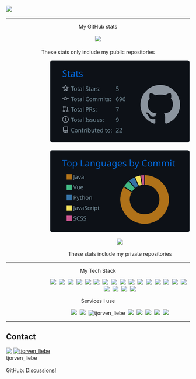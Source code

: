 
[![](https://visitcount.itsvg.in/api?id=tjorven-liebe&label=Views&color=6&icon=6&pretty=false)](https://github.com/Tjorven-Liebe) <br/>

<hr/>
<p align="center">My GitHub stats<br/><br/><a href="https://github.com/arasgungore/github-profile-trophy"><img src="https://github-profile-trophy.vercel.app/?username=Tjorven-Liebe&theme=darkhub&margin-w=15&margin-h=15&column=-1&no-bg=true&no-frame=true&rank=-C"></a><br/><br/>These stats only include my public repositories</p>
<dl><dd><dl><dl><dd><dl><dl><dd><dl>
<!--<img src="https://github.com/Tjorven-Liebe/github-stats/blob/master/generated/overview.svg#gh-dark-mode-only" align="right"/>
<img src="https://github.com/Tjorven-Liebe/github-stats/blob/master/generated/languages.svg#gh-dark-mode-only"/>
-->
<div align=center>

[![](https://raw.githubusercontent.com/Tjorven-Liebe/github-stats/master/profile-summary-card-output/github_dark/3-stats.svg)](https://github.com/vn7n24fzkq/github-profile-summary-cards) &nbsp;&nbsp;&nbsp;&nbsp;[![](https://raw.githubusercontent.com/Tjorven-Liebe/github-stats/master/profile-summary-card-output/github_dark/2-most-commit-language.svg)](https://github.com/vn7n24fzkq/github-profile-summary-cards)

</div>

<div align=center>
    
<img src="https://github-readme-stats.vercel.app/api/wakatime?username=tjorvenliebe&api_domain=wakapi.tjorven-liebe.de&bg_color=0D1117&title_color=40C463&icon_color=1D2229&text_color=8B949E&custom_title=Week%20Stats" width="700"/>

</div>
<p align="center">These stats include my private repositories</p>
</dl></dd></dl></dl></dd></dl></dl></dd></dl>
<hr/>
<p align="center">My Tech Stack</p>
<dl><dd><dl><dl><dd><dl><dl><dd><dl>
<p align="center"><img src="https://img.shields.io/badge/java-since_2018-%23ED8B00.svg?style=for-the-badge&logo=openjdk&logoColor=white">&nbsp&nbsp<img src="https://img.shields.io/badge/kotlin-%237F52FF.svg?style=for-the-badge&logo=kotlin&logoColor=white">&nbsp&nbsp<img src="https://img.shields.io/badge/Gradle-02303A.svg?style=for-the-badge&logo=Gradle&logoColor=white">&nbsp&nbsp<img src="https://img.shields.io/badge/SQL_DB-003545?style=for-the-badge&logo=mariadb&logoColor=white">&nbsp&nbsp<img src="https://img.shields.io/badge/Spigot/BungeeCord-62B47A?style=for-the-badge&logo=minecraft&logoColor=white">&nbsp&nbsp<img src="https://img.shields.io/badge/Discord.js-%235865F2.svg?style=for-the-badge&logo=discord&logoColor=white">&nbsp&nbsp<img src="https://img.shields.io/badge/Debian-D70A53?style=for-the-badge&logo=debian&logoColor=white">&nbsp&nbsp<img src="https://img.shields.io/badge/Manjaro-35BF5C?style=for-the-badge&logo=Manjaro&logoColor=white">&nbsp&nbsp<img src="https://img.shields.io/badge/html5-%23E34F26.svg?style=for-the-badge&logo=html5&logoColor=white">&nbsp&nbsp<img src="https://img.shields.io/badge/javascript-%23323330.svg?style=for-the-badge&logo=javascript&logoColor=%23F7DF1E">&nbsp&nbsp<img src="https://img.shields.io/badge/css3-%231572B6.svg?style=for-the-badge&logo=css3&logoColor=white">&nbsp&nbsp<img src="https://img.shields.io/badge/SASS-hotpink.svg?style=for-the-badge&logo=SASS&logoColor=white">&nbsp&nbsp<img src="https://img.shields.io/badge/vuejs-%2335495e.svg?style=for-the-badge&logo=vuedotjs&logoColor=%234FC08D">&nbsp&nbsp<img src="https://img.shields.io/badge/vite-%23646CFF.svg?style=for-the-badge&logo=vite&logoColor=white">&nbsp&nbsp<img src="https://img.shields.io/badge/yarn-%232C8EBB.svg?style=for-the-badge&logo=yarn&logoColor=white">&nbsp&nbsp<img src="https://img.shields.io/badge/NPM-%23CB3837.svg?style=for-the-badge&logo=npm&logoColor=white">&nbsp&nbsp<img src="https://img.shields.io/badge/bootstrap-%238511FA.svg?style=for-the-badge&logo=bootstrap&logoColor=white">&nbsp&nbsp<img src="https://img.shields.io/badge/node.js-6DA55F?style=for-the-badge&logo=node.js&logoColor=white">&nbsp&nbsp<img src="https://img.shields.io/badge/Quasar-16B7FB?style=for-the-badge&logo=quasar&logoColor=white">&nbsp&nbsp<img src="https://img.shields.io/badge/git-%23F05033.svg?style=for-the-badge&logo=git&logoColor=white"></p>
</dl></dd></dl></dl></dd></dl></dl></dd></dl>
<p align="center">Services I use</p>
<dl><dd><dl><dl><dd><dl><dl><dd><dl>
<p align="center"><img src="https://img.shields.io/badge/IntelliJIDEA-E4219A.svg?style=for-the-badge&logo=intellij-idea&logoColor=white">&nbsp&nbsp<img src="https://img.shields.io/badge/webstorm-BA1DCD?style=for-the-badge&logo=webstorm&logoColor=white&color=black">&nbsp&nbsp<img alt="tjorven_liebe" float="left" src="https://img.shields.io/badge/Discord-tjorven_liebe-%235865F2.svg?style=for-the-badge&logo=discord&logoColor=white">&nbsp&nbsp<img src="https://img.shields.io/badge/VIM-%2311AB00.svg?style=for-the-badge&logo=vim&logoColor=white">&nbsp&nbsp<img src="https://img.shields.io/badge/Obsidian-%23483699.svg?style=for-the-badge&logo=obsidian&logoColor=white">&nbsp&nbsp<img src="https://img.shields.io/badge/Android%20Studio-3DDC84.svg?style=for-the-badge&logo=android-studio&logoColor=white">&nbsp&nbsp<img src="https://img.shields.io/badge/Trello-%23026AA7.svg?style=for-the-badge&logo=Trello&logoColor=white">&nbsp&nbsp<img src="https://img.shields.io/badge/github-%23121011.svg?style=for-the-badge&logo=github&logoColor=white"></p>
</dl></dd></dl></dl></dd></dl></dl></dd></dl>

<hr/>
<h2>Contact</h2>
<a
    id="cy-effective-orcid-url"
    class="underline"
     href="https://orcid.org/0009-0006-5297-938X"
     target="orcid.widget"
     rel="me noopener noreferrer"
     style="vertical-align: top">
     <img src="https://img.shields.io/badge/My-ORCID-blue.svg?style=for-the-badge&"/>
    </a>
<a href="https://discord.com/users/428284027519369217" target="_blank"><img alt="tjorven_liebe" float="left" src="https://img.shields.io/badge/Discord-tjorven_liebe-%235865F2.svg?style=for-the-badge&logo=discord&logoColor=white"></a>
<br/>
tjorven_liebe<br/><br/>
GitHub: <a href="https://github.com/Tjorven-Liebe/Tjorven-Liebe/discussions/">Discussions!</a>
